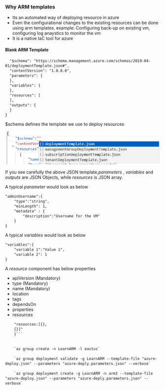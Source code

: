 ### Why ARM templates
- Its an automated way of deploying resource in azure
- Even the configurational changes to the existing resources can be done using arm templates. example: Configuring back-up on existing vm, configuring log anaystics to monitor the vm
- It is a native IaC tool for azure


#### Blank ARM Template
```json{
  "$schema": "https://schema.management.azure.com/schemas/2019-04-01/deploymentTemplate.json#",
  "contentVersion": "1.0.0.0",
  "parameters": {
  },
  "variables": {
  },
  "resources": [
  ],
  "outputs": {
  }
}
```
$schema defines the template we use to deploy resources

![templateSchema!](notes\images\templateSchema.png "template Schema")

If you see carefully the above JSON template,*parameters* , *variables*  and *outputs* are JSON Objects, while *resources* is JSON array.

A typical *parameter* would look as below
```json{
"adminUsername":{
    "type":"string",
    "minLength": 1,
    "metadata" : {
        "description":"Username for the VM"
    }
}
```

A typical *variables* would look as below
```json{
"variables":{
    "variable 1":"Value 1",
    "variable 2": 1
}
```

A *resource* component has below properties
- apiVersion (Mandatory)
- type (Mandatory)
- name (Mandatory)
- location
- tags
- dependsOn
- properties
- resources

```json{
    "resources:[{},
    {}]"
    }```


    `az group create -n LearnARM -l eastus`

    `az group deployment validate -g LearnARM --template-file "azure-deploy.json" --parameters "azure-deply.parameters.json" --verbose`

    `az group deployment create -g LearnARM -n arm3 --template-file "azure-deploy.json" --parameters "azure-deply.parameters.json" --verbose`